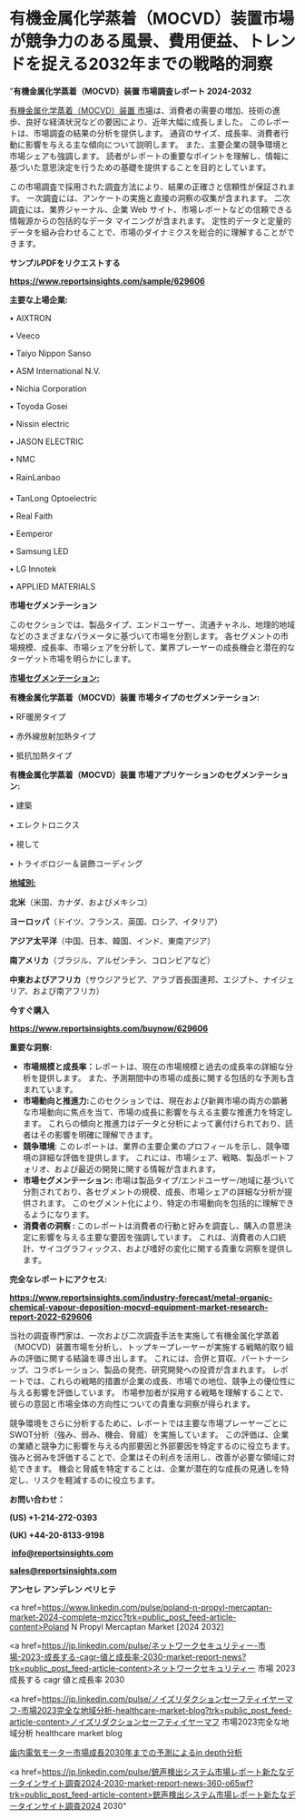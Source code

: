 # 有機金属化学蒸着（MOCVD）装置市場が競争力のある風景、費用便益、トレンドを捉える2032年までの戦略的洞察

"<strong>有機金属化学蒸着（MOCVD）装置 市場調査レポート 2024-2032</strong>

<a href=https://www.reportsinsights.com/sample/629606>有機金属化学蒸着（MOCVD）装置 市場</a>は、消費者の需要の増加、技術の進歩、良好な経済状況などの要因により、近年大幅に成長しました。 このレポートは、市場調査の結果の分析を提供します。 通貨のサイズ、成長率、消費者行動に影響を与える主な傾向について説明します。 また、主要企業の競争環境と市場シェアも強調します。 読者がレポートの重要なポイントを理解し、情報に基づいた意思決定を行うための基礎を提供することを目的としています。

この市場調査で採用された調査方法により、結果の正確さと信頼性が保証されます。 一次調査には、アンケートの実施と直接の洞察の収集が含まれます。 二次調査には、業界ジャーナル、企業 Web サイト、市場レポートなどの信頼できる情報源からの包括的なデータ マイニングが含まれます。 定性的データと定量的データを組み合わせることで、市場のダイナミクスを総合的に理解することができます。

<strong><b>サンプルPDFをリクエストする</b></strong>

<a href=https://www.reportsinsights.com/sample/629606><strong><u>https://www.reportsinsights.com/sample/629606</u></strong></a>

<strong>主要な上場企業:</strong>

• AIXTRON

• Veeco

• Taiyo Nippon Sanso

• ASM International N.V.

• Nichia Corporation

• Toyoda Gosei

• Nissin electric

• JASON ELECTRIC

• NMC

• RainLanbao

• TanLong Optoelectric

• Real Faith

• Eemperor

• Samsung LED

• LG Innotek

• APPLIED MATERIALS

<strong>市場セグメンテーション</strong>

このセクションでは、製品タイプ、エンドユーザー、流通チャネル、地理的地域などのさまざまなパラメータに基づいて市場を分割します。 各セグメントの市場規模、成長率、市場シェアを分析して、業界プレーヤーの成長機会と潜在的なターゲット市場を明らかにします。

<strong><u>市場セグメンテーション</u></strong><strong><u>:</u></strong>

<strong>有機金属化学蒸着（MOCVD）装置 市場タイプのセグメンテーション:</strong>

• RF暖房タイプ

• 赤外線放射加熱タイプ

• 抵抗加熱タイプ

<strong>有機金属化学蒸着（MOCVD）装置 市場アプリケーションのセグメンテーション:</strong>

• 建築

• エレクトロニクス

• 視して

• トライボロジー＆装飾コーディング

<strong><u>地域別</u></strong><strong><u>:</u></strong>

<strong>北米</strong>（米国、カナダ、およびメキシコ）

<strong>ヨーロッパ</strong>（ドイツ、フランス、英国、ロシア、イタリア）

<strong>アジア太平洋</strong>（中国、日本、韓国、インド、東南アジア）

<strong>南アメリカ</strong>（ブラジル、アルゼンチン、コロンビアなど）

<strong>中東およびアフリカ</strong>（サウジアラビア、アラブ首長国連邦、エジプト、ナイジェリア、および南アフリカ）

<strong>今すぐ購入</strong>

<a href=https://www.reportsinsights.com/buynow/629606><strong><u>https://www.reportsinsights.com/buynow/629606</u></strong></a>

<strong>重要な洞察:</strong>
<ul>
  <li><strong>市場規模と成長率：</strong>レポートは、現在の市場規模と過去の成長率の詳細な分析を提供します。 また、予測期間中の市場の成長に関する包括的な予測も含まれています。</li>
  <li><strong>市場動向と推進力:</strong>このセクションでは、現在および新興市場の両方の顕著な市場動向に焦点を当て、市場の成長に影響を与える主要な推進力を特定します。 これらの傾向と推進力はデータと分析によって裏付けられており、読者はその影響を明確に理解できます。</li>
  <li><strong>競争環境</strong>: このレポートは、業界の主要企業のプロフィールを示し、競争環境の詳細な評価を提供します。 これには、市場シェア、戦略、製品ポートフォリオ、および最近の開発に関する情報が含まれます。</li>
  <li><strong>市場セグメンテーション: </strong>市場は製品タイプ/エンドユーザー/地域に基づいて分割されており、各セグメントの規模、成長、市場シェアの詳細な分析が提供されます。 このセグメント化により、特定の市場動向を包括的に理解できるようになります。</li>
  <li><strong>消費者の洞察 : </strong>このレポートは消費者の行動と好みを調査し、購入の意思決定に影響を与える主要な要因を強調しています。 これは、消費者の人口統計、サイコグラフィックス、および嗜好の変化に関する貴重な洞察を提供します。</li>
</ul>
<strong>完全なレポートにアクセス:</strong>

<a href=https://www.reportsinsights.com/industry-forecast/metal-organic-chemical-vapour-deposition-mocvd-equipment-market-research-report-2022-629606><strong><u><b>https://www.reportsinsights.com/industry-forecast/metal-organic-chemical-vapour-deposition-mocvd-equipment-market-research-report-2022-629606</b></u></strong></a>

当社の調査専門家は、一次および二次調査手法を実施して有機金属化学蒸着（MOCVD）装置市場を分析し、トップキープレーヤーが実施する戦略的取り組みの評価に関する結論を導き出します。 これには、合併と買収、パートナーシップ、コラボレーション、製品の発売、研究開発への投資が含まれます。 レポートでは、これらの戦略的措置が企業の成長、市場での地位、競争上の優位性に与える影響を評価しています。 市場参加者が採用する戦略を理解することで、彼らの意図と市場全体の方向性についての貴重な洞察が得られます。

競争環境をさらに分析するために、レポートでは主要な市場プレーヤーごとにSWOT分析（強み、弱み、機会、脅威）を実施しています。 この評価は、企業の業績と競争力に影響を与える内部要因と外部要因を特定するのに役立ちます。 強みと弱みを評価することで、企業はその利点を活用し、改善が必要な領域に対処できます。 機会と脅威を特定することは、企業が潜在的な成長の見通しを特定し、リスクを軽減するのに役立ちます。

<strong>お問い合わせ：</strong>

<strong>(US) +1-214-272-0393</strong>

<strong>(UK) +44-20-8133-9198</strong>

<strong> </strong><a href=info@reportsinsights.com><strong><u>info@reportsinsights.com</u></strong></a>

<a href=sales@reportsinsights.com><strong><u>sales@reportsinsights.com</u></strong></a>

<strong>アンセレ アンデレン ベリヒテ</strong>

<a href=https://www.linkedin.com/pulse/poland-n-propyl-mercaptan-market-2024-complete-mzicc?trk=public_post_feed-article-content>Poland N Propyl Mercaptan Market [2024 2032]</a>

<a href=https://jp.linkedin.com/pulse/ネットワークセキュリティー-市場-2023-成長する-cagr-値と成長率-2030-market-report-news?trk=public_post_feed-article-content>ネットワークセキュリティー 市場 2023 成長する cagr 値と成長率 2030</a>

<a href=https://jp.linkedin.com/pulse/ノイズリダクションセーフティイヤーマフ-市場2023完全な地域分析-healthcare-market-blog?trk=public_post_feed-article-content>ノイズリダクションセーフティイヤーマフ 市場2023完全な地域分析 healthcare market blog</a>

<a href=https://www.linkedin.com/pulse/歯内電気モーター市場成長2030年までの予測によるin-depth分析-reports-insights-expert-prvjf/>歯内電気モーター市場成長2030年までの予測によるin depth分析</a>

<a href=https://jp.linkedin.com/pulse/銃声検出システム市場レポート新たなデータインサイト調査2024-2030-market-report-news-360-o65wf?trk=public_post_feed-article-content>銃声検出システム市場レポート新たなデータインサイト調査2024 2030</a>"
